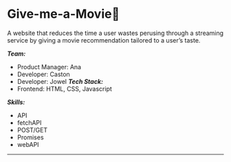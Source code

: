 # Give-me-a-Movie🎥
A website that reduces the time a user wastes perusing through a streaming service by giving a movie recommendation tailored to a user’s taste.


***Team:***
* Product Manager: Ana
* Developer: Caston
* Developer: Jowel
***Tech Stack:***
* Frontend: HTML, CSS, Javascript

***Skills:***
* API
* fetchAPI
* POST/GET
* Promises
* webAPI
___
